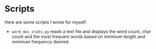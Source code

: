 # Scripts

Here are some scripts I wrote for myself:
- `word_doc_stats.py` reads a text file and displays the word count, char count and the most frequent words based on minimum length and minimum frequency desired.
